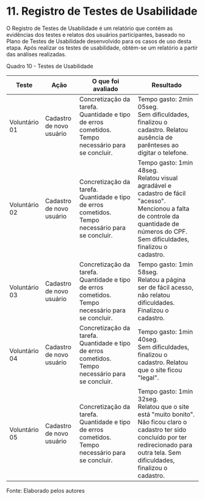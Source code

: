 # 11. Registro de Testes de Usabilidade

O Registro de Testes de Usabilidade é um relatório que contém as evidências dos testes e relatos dos usuários participantes, baseado no Plano de Testes de Usabilidade desenvolvido para os casos de uso desta etapa. Após realizar os testes de usabilidade, obtém-se um relatório a partir das análises realizadas.

Quadro 10 - Testes de Usabilidade

|Teste         |Ação                     |O que foi avaliado                                                                                |Resultado        |
|--------------|-------------------------|--------------------------------------------------------------------------------------------------|-----------------|
|Voluntário 01 |Cadastro de novo usuário |Concretização da tarefa. Quantidade e tipo de erros cometidos. Tempo necessário para se concluir. |Tempo gasto: 2min 05seg.<br>Sem dificuldades, finalizou o cadastro. Relatou ausência de parênteses ao digitar o telefone.|
|Voluntário 02 |Cadastro de novo usuário |Concretização da tarefa. Quantidade e tipo de erros cometidos. Tempo necessário para se concluir. |Tempo gasto: 1min 48seg.<br>Relatou visual agradável e cadastro de fácil "acesso". Mencionou a falta de controle da quantidade de números do CPF. Sem dificuldades, finalizou o cadastro. |
|Voluntário 03 |Cadastro de novo usuário |Concretização da tarefa. Quantidade e tipo de erros cometidos. Tempo necessário para se concluir. |Tempo gasto: 1min 58seg.<br>Relatou a página ser de fácil acesso, não relatou dificuldades. Finalizou o cadastro.|
|Voluntário 04 |Cadastro de novo usuário |Concretização da tarefa. Quantidade e tipo de erros cometidos. Tempo necessário para se concluir. |Tempo gasto: 1min 40seg.<br>Sem dificuldades, finalizou o cadastro. Relatou que o site ficou "legal".|
|Voluntário 05 |Cadastro de novo usuário |Concretização da tarefa. Quantidade e tipo de erros cometidos. Tempo necessário para se concluir. |Tempo gasto: 1min 32seg.<br>Relatou que o site está "muito bonito". Não ficou claro o cadastro ter sido concluído por ter redirecionado para outra tela. Sem dificuldades, finalizou o cadastro.|

Fonte: Elaborado pelos autores
